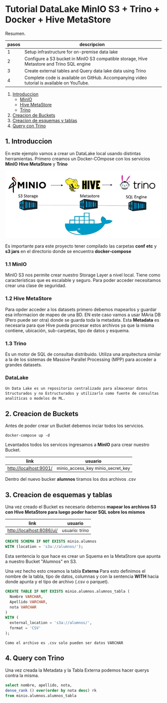# Tutorial DataLake MinIO S3 + Trino + Docker + Hive MetaStore

Resumen.

|pasos|descripcion|
|-----|-----------|
|1 |Setup infrastructure for on-premise data lake|
|2|Configure a S3 bucket in MinIO S3 compatible storage, Hive Metastore and Trino SQL engine
|3|Create external tables and Query data lake data using Trino|
|4|Complete code is available on GitHub. Accompanying video tutorial is available on YouTube.|


1. [Introduccion](#1.Introduccion)
    - [MinIO](#1.1-MinIO)
    - [Hive MetaStore](#1.2-Hive-MetaStore)
    - [Trino](#1.3-Trino)
2. [Creacion de Buckets](#2.-creacion-de-buckets)
3. [Creacion de esquemas y tablas](#3.-creacion-de-esquemas-y-tablas)
4. [Query con Trino](#3.-Query-con-trino)

## 1. Introduccion

En este ejemplo vamos a crear un DataLake local usando distintas herramientas.
Primero creamos un Docker-COmpose con los servicios __MinIO__ __Hive MetaStore__ y __Trino__ 

![](./img/architentura-01.webp)

Es importante para este proyecto tener compilado las carpetas __conf__ __etc__ y __s3 jars__ en el directorio donde se encuentra __docker-compose__

### 1.1 MinIO

MinIO S3 nos permite crear nuestro Storage Layer a nivel local. Tiene como caracteristicas que es escalable y seguro. Para poder acceder necesitamos crear una clase de seguridad.

### 1.2 Hive MetaStore

Para opder acceder a los datasets primero debemos mapearlos y guardar esa informacion de mapeo de una BD. EN este caso vamos a usar MAria DB (Pero puede ser otra) donde se guarda toda la metadata. Esta __Metadata__ es necesaria para que Hive pueda procesar estos archivos ya que la misma contiene,  ubicación, sub-carpetas, tipo de datos y esquema.


### 1.3 Trino

Es un motor de SQL de consultas distribuido. Utiliza una arquitectura similar a la de los sistemas de Massive Parallel Processing (MPP) para acceder a grandes datasets.


### __DataLake__

```
Un Data Lake es un repositorio centralizado para almacenar datos Structurados y no Estructurados y utilizarlo como fuente de consultas analíticas o modelos de ML.
```

## 2. Creacion de Buckets

Antes de poder crear un Bucket debemos inciar todos los servicios.

```
docker-compose up -d
```

Levantados todos los servicos ingresamos a __MinIO__ para crear nuestro Bucket.

|link|usuario|
|----|-------|
|[http://localhost:9001/]()|minio_access_key minio_secret_key|

Dentro del nuevo bucker __alumnos__ tiramos los dos archivos .csv


## 3. Creacion de esquemas y tablas

Una vez creado el Bucket es necesario debemos __mapear los archivos S3 con Hive MetaStore para luego poder hacer SQL sobre los mismos__

|link|usuario|
|----|-------|
|[http://localhost:8086/ui/]()|usuario: trino|

```sql
CREATE SCHEMA IF NOT EXISTS minio.alumnos
WITH (location = 's3a://alumnos/');
```

Esta sentencia lo que hace es crear un Squema en la MetaStore que apunta a nuestro Bucket "Alumnos" en S3.

Una vez hecho esto creamos la tabla __Externa__
Para esto definimos el nombre de la tabla, tipo de datos, columnas y con la sentencia __WITH__ hacia donde apunta y el tipo de archivo (.csv o parquet).

```sql
CREATE TABLE IF NOT EXISTS minio.alumnos.alumnos_tabla (
  Nombre VARCHAR,
  Apellido VARCHAR,
  nota VARCHAR
)
WITH (
  external_location = 's3a://alumnos/',
  format = 'CSV'
);
```

```
Como el archivo es .csv solo pueden ser datos VARCHAR
```

## 4. Query con Trino

Una vez creada la Metadata y la Tabla Externa podemos hacer querys contra la misma.

```sql
select nombre, apellido, nota,
dense_rank () over(order by nota desc) rk
from minio.alumnos.alumnos_tabla 
```